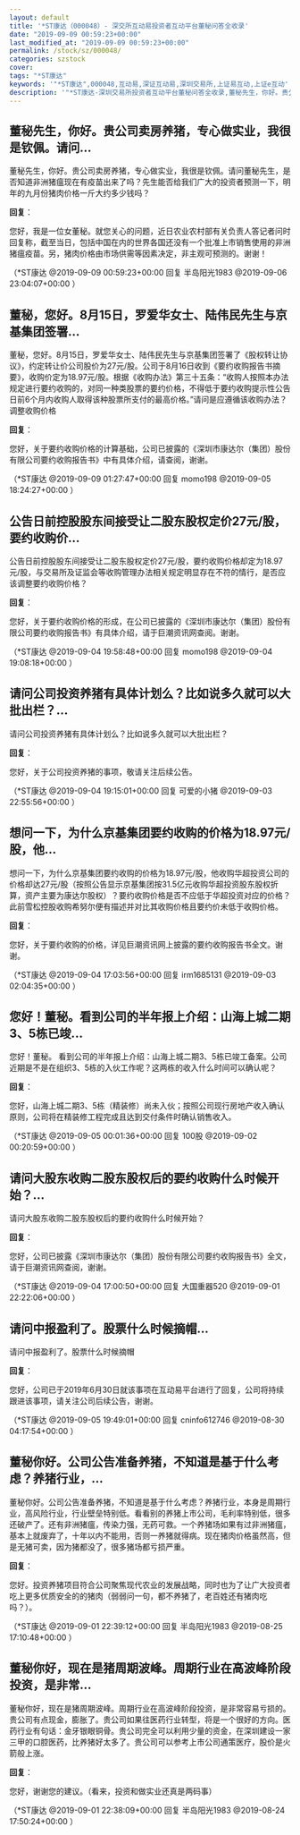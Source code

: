 ```yaml
---
layout: default
title: '*ST康达（000048）- 深交所互动易投资者互动平台董秘问答全收录'
date: "2019-09-09 00:59:23+00:00"
last_modified_at: "2019-09-09 00:59:23+00:00"
permalink: /stock/sz/000048/
categories: szstock
cover: 
tags: "*ST康达"
keywords: '"*ST康达",000048,互动易,深证互动易,深圳交易所,上证易互动,上证e互动'
description: '"*ST康达-深圳交易所投资者互动平台董秘问答全收录,董秘先生，你好。贵公司卖房养猪，专心做实业，我很是钦佩。请问董秘先生，是否知道非洲猪瘟现在有疫苗出来了吗？先生能否给我们广大的投资者预测一下，明年的九月份猪肉价格一斤大约多少钱吗？"'
---
```


## 董秘先生，你好。贵公司卖房养猪，专心做实业，我很是钦佩。请问...

董秘先生，你好。贵公司卖房养猪，专心做实业，我很是钦佩。请问董秘先生，是否知道非洲猪瘟现在有疫苗出来了吗？先生能否给我们广大的投资者预测一下，明年的九月份猪肉价格一斤大约多少钱吗？

**回复**：

您好，我是一位女董秘。就您关心的问题，近日农业农村部有关负责人答记者问时回复称，截至当日，包括中国在内的世界各国还没有一个批准上市销售使用的非洲猪瘟疫苗。另，猪肉价格由市场供需等因素决定，非主观可预测的。谢谢！ 

（*ST康达  @2019-09-09 00:59:23+00:00 回复 半岛阳光1983  @2019-09-06 23:04:07+00:00 ）

## 董秘，您好。8月15日，罗爱华女士、陆伟民先生与京基集团签署...

董秘，您好。8月15日，罗爱华女士、陆伟民先生与京基集团签署了《股权转让协议》，约定转让价公司股价为27元/股。公司于8月16日收到《要约收购报告书摘要》，收购价定为18.97元/股。根据《收购办法》第三十五条：“收购人按照本办法规定进行要约收购的，对同一种类股票的要约价格，不得低于要约收购提示性公告日前6个月内收购人取得该种股票所支付的最高价格。”请问是应遵循该收购办法？调整收购价格

**回复**：

您好，关于要约收购价格的计算基础，公司已披露的《深圳市康达尔（集团）股份有限公司要约收购报告书》中有具体介绍，请查阅，谢谢。 

（*ST康达  @2019-09-09 01:27:47+00:00 回复 momo198  @2019-09-05 18:24:27+00:00 ）

## 公告日前控股股东间接受让二股东股权定价27元/股，要约收购价...

公告日前控股股东间接受让二股东股权定价27元/股，要约收购价格却定为18.97元/股，与交易所及证监会等收购管理办法相关规定明显存在不符的情行，是否应该调整要约收购价格？

**回复**：

您好，关于要约收购价格的形成，在公司已披露的《深圳市康达尔（集团）股份有限公司要约收购报告书》有具体介绍，请于巨潮资讯网查阅。谢谢。 

（*ST康达  @2019-09-04 19:58:48+00:00 回复 momo198  @2019-09-04 19:08:18+00:00 ）

## 请问公司投资养猪有具体计划么？比如说多久就可以大批出栏？...

请问公司投资养猪有具体计划么？比如说多久就可以大批出栏？

**回复**：

您好，关于公司投资养猪的事项，敬请关注后续公告。 

（*ST康达  @2019-09-04 19:15:01+00:00 回复 可爱的小猪  @2019-09-03 22:55:56+00:00 ）

## 想问一下，为什么京基集团要约收购的价格为18.97元/股，他...

想问一下，为什么京基集团要约收购的价格为18.97元/股，他收购华超投资公司的价格却达27元/股（按照公告显示京基集团按31.5亿元收购华超投资股东股权折算，资产主要为康达尔股权）？要约收购价格是否不应低于华超投资对应的价格？此前雪松控股收购希努尔便有描述并对比其收购价格且要约价未低于收购价格。

**回复**：

您好，关于要约收购的价格，详见巨潮资讯网上披露的要约收购报告书全文。谢谢。 

（*ST康达  @2019-09-04 17:03:56+00:00 回复 irm1685131  @2019-09-03 02:04:35+00:00 ）

## 您好！董秘。看到公司的半年报上介绍：山海上城二期3、5栋已竣...

您好！董秘。
看到公司的半年报上介绍：山海上城二期3、5栋已竣工备案。公司近期是不是在组织3、5栋的入伙工作呢？这两栋的收入什么时间可以确认呢？

**回复**：

您好，山海上城二期3、5栋（精装修）尚未入伙；按照公司现行房地产收入确认原则，公司将在精装修工程完成且达到交付条件时确认销售收入。 

（*ST康达  @2019-09-05 00:01:36+00:00 回复 100股  @2019-09-02 00:20:59+00:00 ）

## 请问大股东收购二股东股权后的要约收购什么时候开始？...

请问大股东收购二股东股权后的要约收购什么时候开始？

**回复**：

您好，公司已披露《深圳市康达尔（集团）股份有限公司要约收购报告书》全文，请于巨潮资讯网查阅，谢谢。 

（*ST康达  @2019-09-04 17:00:50+00:00 回复 大国重器520  @2019-09-01 22:22:06+00:00 ）

## 请问中报盈利了。股票什么时候摘帽...

请问中报盈利了。股票什么时候摘帽

**回复**：

您好，公司已于2019年6月30日就该事项在互动易平台进行了回复，公司将持续跟进该事项，请关注公司后续公告，谢谢。 

（*ST康达  @2019-09-05 19:49:01+00:00 回复 cninfo612746  @2019-08-30 04:17:54+00:00 ）

## 董秘你好。公司公告准备养猪，不知道是基于什么考虑？养猪行业，...

董秘你好。公司公告准备养猪，不知道是基于什么考虑？养猪行业，本身是周期行业，高风险行业，行业壁垒特别低。看看别的养猪上市公司，毛利率特别低，很多还破产了。还有非洲猪瘟，传染力强，无药可救。一个养猪场如果有过非洲猪瘟，基本上就废弃了，十年以内不能用，否则一养猪就得病。现在猪肉价格虽然高，但是无猪可卖，因为猪都没了，很多猪场都亏损严重。

**回复**：

您好。投资养猪项目符合公司聚焦现代农业的发展战略，同时也为了让广大投资者吃上更多优质安全的的猪肉（弱弱问一句，都不养猪了，老百姓还有猪肉吃吗？）。 

（*ST康达  @2019-09-01 22:39:12+00:00 回复 半岛阳光1983  @2019-08-25 17:10:48+00:00 ）

## 董秘你好，现在是猪周期波峰。周期行业在高波峰阶段投资，是非常...

董秘你好，现在是猪周期波峰。周期行业在高波峰阶段投资，是非常容易亏损的。贵公司有点现金，膨胀了。贵公司如果往医药行业转型，将是一个很好的方向。医药行业有句话：金牙银眼铜骨。贵公司完全可以利用少量的资金，在深圳建设一家三甲的口腔医药，比养猪好太多了。贵公司可以参考上市公司通策医疗，股价是火箭般上涨。

**回复**：

您好，谢谢您的建议。（看来，投资和做实业还真是两码事） 

（*ST康达  @2019-09-01 22:38:09+00:00 回复 半岛阳光1983  @2019-08-24 17:50:24+00:00 ）

